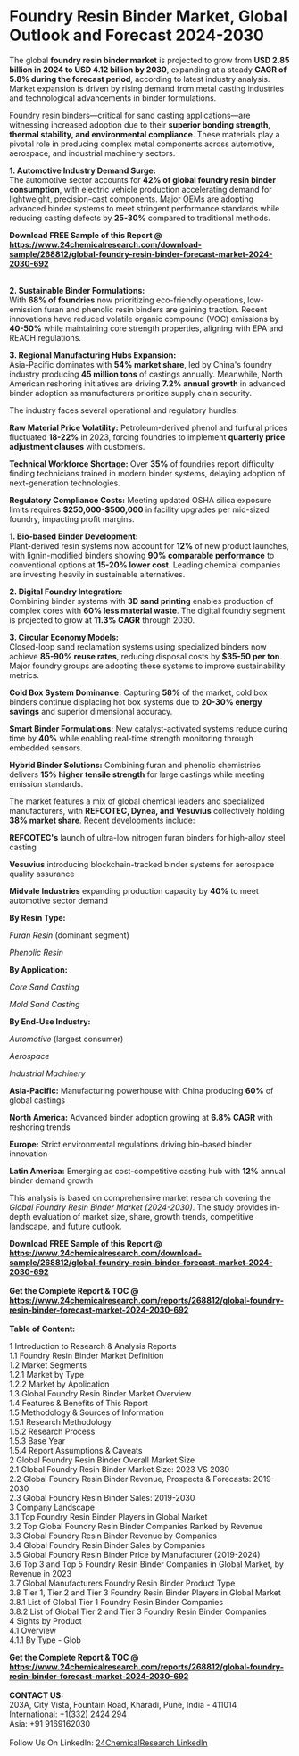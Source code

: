 <h1>Foundry Resin Binder Market, Global Outlook and Forecast 2024-2030</h1><p>The global <strong>foundry resin binder market</strong> is projected to grow from <strong>USD 2.85 billion in 2024 to USD 4.12 billion by 2030</strong>, expanding at a steady <strong>CAGR of 5.8% during the forecast period</strong>, according to latest industry analysis. Market expansion is driven by rising demand from metal casting industries and technological advancements in binder formulations.</p><p>Foundry resin binders—critical for sand casting applications—are witnessing increased adoption due to their <strong>superior bonding strength, thermal stability, and environmental compliance</strong>. These materials play a pivotal role in producing complex metal components across automotive, aerospace, and industrial machinery sectors.</p><p><strong>1. Automotive Industry Demand Surge:</strong><br>
The automotive sector accounts for <strong>42% of global foundry resin binder consumption</strong>, with electric vehicle production accelerating demand for lightweight, precision-cast components. Major OEMs are adopting advanced binder systems to meet stringent performance standards while reducing casting defects by <strong>25-30%</strong> compared to traditional methods.</p><div><b>Download FREE Sample of this Report @ 
            <a href="https://www.24chemicalresearch.com/download-sample/268812/global-foundry-resin-binder-forecast-market-2024-2030-692">
            https://www.24chemicalresearch.com/download-sample/268812/global-foundry-resin-binder-forecast-market-2024-2030-692</a></b></div><br><p><strong>2. Sustainable Binder Formulations:</strong><br>
With <strong>68% of foundries</strong> now prioritizing eco-friendly operations, low-emission furan and phenolic resin binders are gaining traction. Recent innovations have reduced volatile organic compound (VOC) emissions by <strong>40-50%</strong> while maintaining core strength properties, aligning with EPA and REACH regulations.</p><p><strong>3. Regional Manufacturing Hubs Expansion:</strong><br>
Asia-Pacific dominates with <strong>54% market share</strong>, led by China's foundry industry producing <strong>45 million tons</strong> of castings annually. Meanwhile, North American reshoring initiatives are driving <strong>7.2% annual growth</strong> in advanced binder adoption as manufacturers prioritize supply chain security.</p><p>The industry faces several operational and regulatory hurdles:</p><p><strong>Raw Material Price Volatility:</strong> Petroleum-derived phenol and furfural prices fluctuated <strong>18-22%</strong> in 2023, forcing foundries to implement <strong>quarterly price adjustment clauses</strong> with customers.</p><p><strong>Technical Workforce Shortage:</strong> Over <strong>35%</strong> of foundries report difficulty finding technicians trained in modern binder systems, delaying adoption of next-generation technologies.</p><p><strong>Regulatory Compliance Costs:</strong> Meeting updated OSHA silica exposure limits requires <strong>$250,000-$500,000</strong> in facility upgrades per mid-sized foundry, impacting profit margins.</p><p><strong>1. Bio-based Binder Development:</strong><br>
Plant-derived resin systems now account for <strong>12%</strong> of new product launches, with lignin-modified binders showing <strong>90% comparable performance</strong> to conventional options at <strong>15-20% lower cost</strong>. Leading chemical companies are investing heavily in sustainable alternatives.</p><p><strong>2. Digital Foundry Integration:</strong><br>
Combining binder systems with <strong>3D sand printing</strong> enables production of complex cores with <strong>60% less material waste</strong>. The digital foundry segment is projected to grow at <strong>11.3% CAGR</strong> through 2030.</p><p><strong>3. Circular Economy Models:</strong><br>
Closed-loop sand reclamation systems using specialized binders now achieve <strong>85-90% reuse rates</strong>, reducing disposal costs by <strong>$35-50 per ton</strong>. Major foundry groups are adopting these systems to improve sustainability metrics.</p><p><strong>Cold Box System Dominance:</strong> Capturing <strong>58%</strong> of the market, cold box binders continue displacing hot box systems due to <strong>20-30% energy savings</strong> and superior dimensional accuracy.</p><p><strong>Smart Binder Formulations:</strong> New catalyst-activated systems reduce curing time by <strong>40%</strong> while enabling real-time strength monitoring through embedded sensors.</p><p><strong>Hybrid Binder Solutions:</strong> Combining furan and phenolic chemistries delivers <strong>15% higher tensile strength</strong> for large castings while meeting emission standards.</p><p>The market features a mix of global chemical leaders and specialized manufacturers, with <strong>REFCOTEC, Dynea, and Vesuvius</strong> collectively holding <strong>38% market share</strong>. Recent developments include:</p><p><strong>REFCOTEC's</strong> launch of ultra-low nitrogen furan binders for high-alloy steel casting</p><p><strong>Vesuvius</strong> introducing blockchain-tracked binder systems for aerospace quality assurance</p><p><strong>Midvale Industries</strong> expanding production capacity by <strong>40%</strong> to meet automotive sector demand</p><p><strong>By Resin Type:</strong></p><p><em>Furan Resin</em> (dominant segment)</p><p><em>Phenolic Resin</em></p><p><strong>By Application:</strong></p><p><em>Core Sand Casting</em></p><p><em>Mold Sand Casting</em></p><p><strong>By End-Use Industry:</strong></p><p><em>Automotive</em> (largest consumer)</p><p><em>Aerospace</em></p><p><em>Industrial Machinery</em></p><p><strong>Asia-Pacific:</strong> Manufacturing powerhouse with China producing <strong>60%</strong> of global castings</p><p><strong>North America:</strong> Advanced binder adoption growing at <strong>6.8% CAGR</strong> with reshoring trends</p><p><strong>Europe:</strong> Strict environmental regulations driving bio-based binder innovation</p><p><strong>Latin America:</strong> Emerging as cost-competitive casting hub with <strong>12%</strong> annual binder demand growth</p><p>This analysis is based on comprehensive market research covering the <em>Global Foundry Resin Binder Market (2024-2030)</em>. The study provides in-depth evaluation of market size, share, growth trends, competitive landscape, and future outlook.</p><div><b>Download FREE Sample of this Report @ 
            <a href="https://www.24chemicalresearch.com/download-sample/268812/global-foundry-resin-binder-forecast-market-2024-2030-692">
            https://www.24chemicalresearch.com/download-sample/268812/global-foundry-resin-binder-forecast-market-2024-2030-692</a></b></div><br><div><b>Get the Complete Report & TOC @ 
            <a href="https://www.24chemicalresearch.com/reports/268812/global-foundry-resin-binder-forecast-market-2024-2030-692">
            https://www.24chemicalresearch.com/reports/268812/global-foundry-resin-binder-forecast-market-2024-2030-692</a></b></div><br>
            <b>Table of Content:</b><p>1 Introduction to Research & Analysis Reports<br />
    1.1 Foundry Resin Binder Market Definition<br />
    1.2 Market Segments<br />
        1.2.1 Market by Type<br />
        1.2.2 Market by Application<br />
    1.3 Global Foundry Resin Binder Market Overview<br />
    1.4 Features & Benefits of This Report<br />
    1.5 Methodology & Sources of Information<br />
        1.5.1 Research Methodology<br />
        1.5.2 Research Process<br />
        1.5.3 Base Year<br />
        1.5.4 Report Assumptions & Caveats<br />
2 Global Foundry Resin Binder Overall Market Size<br />
    2.1 Global Foundry Resin Binder Market Size: 2023 VS 2030<br />
    2.2 Global Foundry Resin Binder Revenue, Prospects & Forecasts: 2019-2030<br />
    2.3 Global Foundry Resin Binder Sales: 2019-2030<br />
3 Company Landscape<br />
    3.1 Top Foundry Resin Binder Players in Global Market<br />
    3.2 Top Global Foundry Resin Binder Companies Ranked by Revenue<br />
    3.3 Global Foundry Resin Binder Revenue by Companies<br />
    3.4 Global Foundry Resin Binder Sales by Companies<br />
    3.5 Global Foundry Resin Binder Price by Manufacturer (2019-2024)<br />
    3.6 Top 3 and Top 5 Foundry Resin Binder Companies in Global Market, by Revenue in 2023<br />
    3.7 Global Manufacturers Foundry Resin Binder Product Type<br />
    3.8 Tier 1, Tier 2 and Tier 3 Foundry Resin Binder Players in Global Market<br />
        3.8.1 List of Global Tier 1 Foundry Resin Binder Companies<br />
        3.8.2 List of Global Tier 2 and Tier 3 Foundry Resin Binder Companies<br />
4 Sights by Product<br />
    4.1 Overview<br />
        4.1.1 By Type - Glob</p><div><b>Get the Complete Report & TOC @ 
            <a href="https://www.24chemicalresearch.com/reports/268812/global-foundry-resin-binder-forecast-market-2024-2030-692">
            https://www.24chemicalresearch.com/reports/268812/global-foundry-resin-binder-forecast-market-2024-2030-692</a></b></div><br><b>CONTACT US:</b><br>
            203A, City Vista, Fountain Road, Kharadi, Pune, India - 411014<br>
            International: +1(332) 2424 294<br>
            Asia: +91 9169162030 <br><br>
            Follow Us On LinkedIn: <a href="https://www.linkedin.com/company/24chemicalresearch/">24ChemicalResearch LinkedIn</a>